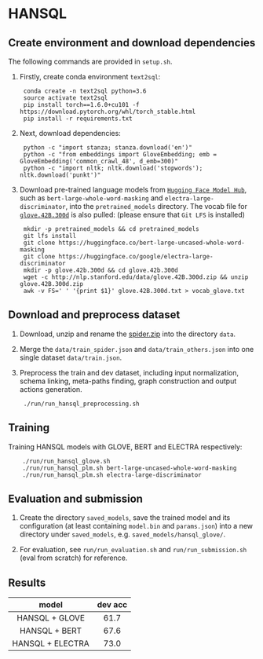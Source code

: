 # HANSQL

## Create environment and download dependencies

The following commands are provided in `setup.sh`.

1. Firstly, create conda environment `text2sql`:

        conda create -n text2sql python=3.6
        source activate text2sql
        pip install torch==1.6.0+cu101 -f https://download.pytorch.org/whl/torch_stable.html
        pip install -r requirements.txt

2. Next, download dependencies:

        python -c "import stanza; stanza.download('en')"
        python -c "from embeddings import GloveEmbedding; emb = GloveEmbedding('common_crawl_48', d_emb=300)"
        python -c "import nltk; nltk.download('stopwords'); nltk.download('punkt')"

3. Download pre-trained language models from [`Hugging Face Model Hub`](https://huggingface.co/models), such as `bert-large-whole-word-masking` and `electra-large-discriminator`, into the `pretrained_models` directory. The vocab file for [`glove.42B.300d`](http://nlp.stanford.edu/data/glove.42B.300d.zip) is also pulled: (please ensure that `Git LFS` is installed)

        mkdir -p pretrained_models && cd pretrained_models
        git lfs install
        git clone https://huggingface.co/bert-large-uncased-whole-word-masking
        git clone https://huggingface.co/google/electra-large-discriminator
        mkdir -p glove.42b.300d && cd glove.42b.300d
        wget -c http://nlp.stanford.edu/data/glove.42B.300d.zip && unzip glove.42B.300d.zip
        awk -v FS=' ' '{print $1}' glove.42B.300d.txt > vocab_glove.txt

## Download and preprocess dataset

1. Download, unzip and rename the [spider.zip](https://drive.google.com/uc?export=download&id=1_AckYkinAnhqmRQtGsQgUKAnTHxxX5J0) into the directory `data`.

2. Merge the `data/train_spider.json` and `data/train_others.json` into one single dataset `data/train.json`.

3. Preprocess the train and dev dataset, including input normalization, schema linking, meta-paths finding, graph construction and output actions generation.

        ./run/run_hansql_preprocessing.sh

## Training

Training HANSQL models with GLOVE, BERT and ELECTRA respectively:

        ./run/run_hansql_glove.sh
        ./run/run_hansql_plm.sh bert-large-uncased-whole-word-masking
        ./run/run_hansql_plm.sh electra-large-discriminator

## Evaluation and submission

1. Create the directory `saved_models`, save the trained model and its configuration (at least containing `model.bin` and `params.json`) into a new directory under `saved_models`, e.g. `saved_models/hansql_glove/`.

2. For evaluation, see `run/run_evaluation.sh` and `run/run_submission.sh` (eval from scratch) for reference.

## Results

| model | dev acc |
| :---: | :---: |
| HANSQL + GLOVE | 61.7 |
| HANSQL + BERT | 67.6 |
| HANSQL + ELECTRA | 73.0 |

